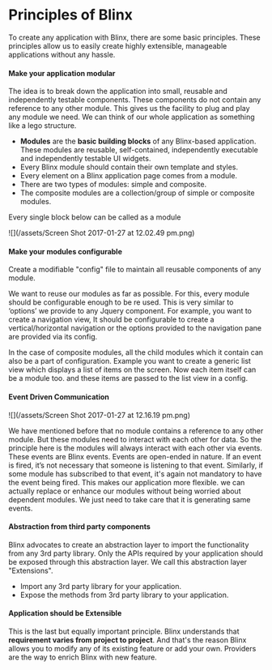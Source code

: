 # Principles of Blinx

To create any application with Blinx, there are some basic principles. These principles allow us to easily create highly extensible, manageable applications without any hassle.

#### Make your application modular

The idea is to break down the application into small, reusable and independently testable components. These components do not contain any reference to any other module. This gives us the facility to plug and play any module we need. We can think of our whole application as something like a lego structure.

* **Modules** are the **basic building blocks** of any Blinx-based application. These modules are reusable, self-contained, independently executable and independently testable UI widgets.
* Every Blinx module should contain their own template and styles.
* Every element on a Blinx application page comes from a module.
* There are two types of modules: simple and composite. 
* The composite modules are a collection/group of simple or composite modules.

Every single block below can be called as a module

![](/assets/Screen Shot 2017-01-27 at 12.02.49 pm.png)

#### Make your modules configurable

Create a modifiable "config" file to maintain all reusable components of any module.

We want to reuse our modules as far as possible. For this, every module should be configurable enough to be re used. This is very similar to ‘options’ we provide to any Jquery component. For example, you want to create a navigation view, It should be configurable to create a vertical/horizontal navigation or the options provided to the navigation pane are provided via its config.

In the case of composite modules, all the child modules which it contain can also be a part of configuration. Example you want to create a generic list view which displays a list of items on the screen. Now each item itself can be a module too. and these items are passed to the list view in a config.

#### Event Driven Communication

![](/assets/Screen Shot 2017-01-27 at 12.16.19 pm.png)

We have mentioned before that no module contains a reference to any other module. But these modules need to interact with each other for data. So the principle here is the modules will always interact with each other via events. These events are Blinx events. Events are open-ended in nature. If an event is fired, it’s not necessary that someone is listening to that event. Similarly, if some module has subscribed to that event, it's again not mandatory to have the event being fired. This makes our application more flexible. we can actually replace or enhance our modules without being worried about dependent modules. We just need to take care that it is generating same events.

#### Abstraction from third party components

Blinx advocates to create an abstraction layer to import the functionality from any 3rd party library. Only the APIs required by your application should be exposed through this abstraction layer. We call this abstraction layer  "Extensions".

* Import any 3rd party library for your application.
* Expose the methods from 3rd party library to your application.

#### Application should be Extensible

This is the last but equally important principle. Blinx understands that **requirement varies from project to project**. And that's the reason Blinx allows you to modify any of its existing feature or add your own. Providers are the way to enrich Blinx with new feature.

